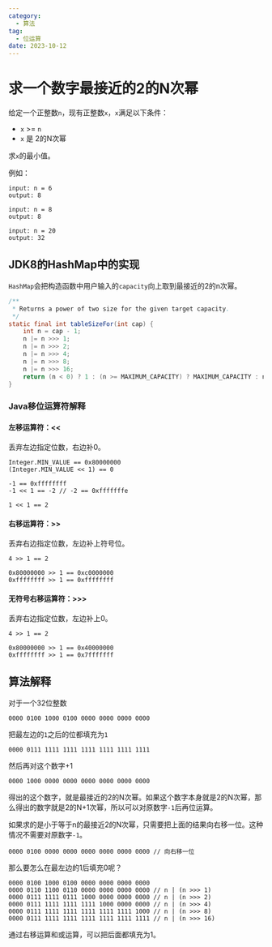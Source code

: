 ```yaml
---
category:
  - 算法
tag:
  - 位运算
date: 2023-10-12
---
```


# 求一个数字最接近的2的N次幂

给定一个正整数`n`，现有正整数`x`，`x`满足以下条件：

- `x` >= `n`
- `x` 是 2的N次幂

求`x`的最小值。

例如：
```text
input: n = 6
output: 8

input: n = 8
output: 8

input: n = 20
output: 32
```

## JDK8的HashMap中的实现

`HashMap`会把构造函数中用户输入的`capacity`向上取到最接近的2的n次幂。

```java
/**
 * Returns a power of two size for the given target capacity.
 */
static final int tableSizeFor(int cap) {
    int n = cap - 1;
    n |= n >>> 1;
    n |= n >>> 2;
    n |= n >>> 4;
    n |= n >>> 8;
    n |= n >>> 16;
    return (n < 0) ? 1 : (n >= MAXIMUM_CAPACITY) ? MAXIMUM_CAPACITY : n + 1;
}
```

### Java移位运算符解释

#### 左移运算符：<<

丢弃左边指定位数，右边补0。

```text
Integer.MIN_VALUE == 0x80000000
(Integer.MIN_VALUE << 1) == 0

-1 == 0xffffffff
-1 << 1 == -2 // -2 == 0xfffffffe

1 << 1 == 2
```

#### 右移运算符：>>

丢弃右边指定位数，左边补上符号位。

```text
4 >> 1 == 2

0x80000000 >> 1 == 0xc0000000
0xffffffff >> 1 == 0xffffffff
```

#### 无符号右移运算符：>>>

丢弃右边指定位数，左边补上0。

```text
4 >> 1 == 2

0x80000000 >> 1 == 0x40000000
0xffffffff >> 1 == 0x7fffffff
```

## 算法解释

对于一个32位整数

```text
0000 0100 1000 0100 0000 0000 0000 0000
```

把最左边的`1`之后的位都填充为`1`

```text
0000 0111 1111 1111 1111 1111 1111 1111
```

然后再对这个数字+1

```text
0000 1000 0000 0000 0000 0000 0000 0000
```

得出的这个数字，就是最接近的2的N次幂。如果这个数字本身就是2的N次幂，那么得出的数字就是2的N+1次幂，所以可以对原数字`-1`后再位运算。

如果求的是小于等于n的最接近2的N次幂，只需要把上面的结果向右移一位。这种情况不需要对原数字`-1`。

```text
0000 0100 0000 0000 0000 0000 0000 0000 // 向右移一位
```

那么要怎么在最左边的1后填充0呢？

```text
0000 0100 1000 0100 0000 0000 0000 0000
0000 0110 1100 0110 0000 0000 0000 0000 // n | (n >>> 1)
0000 0111 1111 0111 1000 0000 0000 0000 // n | (n >>> 2)
0000 0111 1111 1111 1111 1000 0000 0000 // n | (n >>> 4)
0000 0111 1111 1111 1111 1111 1111 1000 // n | (n >>> 8)
0000 0111 1111 1111 1111 1111 1111 1111 // n | (n >>> 16)
```

通过右移运算和或运算，可以把后面都填充为1。